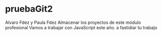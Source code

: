 # pruebaGit2
Alvaro Fdez y Paula Fdez 
Almacenar los proyectos de este módulo profesional
Vamos a trabajar con JavaScript este año.
a fastidiar tu trabajo
